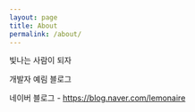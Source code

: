 ```yaml
---
layout: page
title: About
permalink: /about/
---
```


빛나는 사람이 되자

개발자 예림 블로그 

네이버 블로그 - https://blog.naver.com/lemonaire